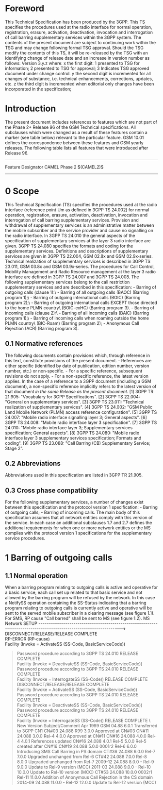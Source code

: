 # Foreword
This Technical Specification has been produced by the 3GPP.
This TS specifies the procedures used at the radio interface for normal
operation, registration, erasure, activation, deactivation, invocation and
interrogation of call barring supplementary services within the 3GPP system.
The contents of the present document are subject to continuing work within the
TSG and may change following formal TSG approval. Should the TSG modify the
contents of this TS, it will be re-released by the TSG with an identifying
change of release date and an increase in version number as follows:
Version 3.y.z
where:
x the first digit:
1 presented to TSG for information;
2 presented to TSG for approval;
3 Indicates TSG approved document under change control.
y the second digit is incremented for all changes of substance, i.e. technical
enhancements, corrections, updates, etc.
z the third digit is incremented when editorial only changes have been
incorporated in the specification;
# Introduction
The present document includes references to features which are not part of the
Phase 2+ Release 96 of the GSM Technical specifications. All subclauses which
were changed as a result of these features contain a marker (see table below)
relevant to the particular feature. GSM 10.01 defines the correspondence
between these features and GSM yearly releases.
The following table lists all features that were introduced after Release 96.
* * *
Feature Designator CAMEL Phase 2 \$(CAMEL2)\$
* * *
# 0 Scope
This Technical Specification (TS) specifies the procedures used at the radio
interface (reference point Um as defined in 3GPP TS 24.002) for normal
operation, registration, erasure, activation, deactivation, invocation and
interrogation of call barring supplementary services. Provision and withdrawal
of supplementary services is an administrative matter between the mobile
subscriber and the service provider and cause no signalling on the radio
interface.
In 3GPP TS 24.010 the general aspects of the specification of supplementary
services at the layer 3 radio interface are given.
3GPP TS 24.080 specifies the formats and coding for the supplementary
services.
Definitions and descriptions of supplementary services are given in 3GPP TS
22.004, GSM 02.8x and GSM 02.9x‑series.
Technical realization of supplementary services is described in 3GPP TS
23.011, GSM 03.8x and GSM 03.9x‑series.
The procedures for Call Control, Mobility Management and Radio Resource
management at the layer 3 radio interface are defined in 3GPP TS 24.007 and
3GPP TS 24.008.
The following supplementary services belong to the call restriction
supplementary services and are described in this specification:
\- Barring of outgoing calls (clause 1):\ \- Barring of all outgoing calls
(BAOC) (Barring program 1);\ \- Barring of outgoing international calls (BOIC)
(Barring program 2);\ \- Barring of outgoing international calls EXCEPT those
directed to the home PLMN country\ (BOIC-exHC) (Barring program 3).
\- Barring of incoming calls (clause 2):\ \- Barring of all incoming calls
(BAIC) (Barring program 1);\ \- Barring of incoming calls when roaming outside
the home PLMN country\ (BIC-Roam) (Barring program 2);
\- Anonymous Call Rejection (ACR) (Barring program 3).
## 0.1 Normative references
The following documents contain provisions which, through reference in this
text, constitute provisions of the present document.
\- References are either specific (identified by date of publication, edition
number, version number, etc.) or non‑specific.
\- For a specific reference, subsequent revisions do not apply.
\- For a non-specific reference, the latest version applies. In the case of a
reference to a 3GPP document (including a GSM document), a non-specific
reference implicitly refers to the latest version of that document _in the
same Release as the present document_.
[1] 3GPP TR 21.905: \"Vocabulary for 3GPP Specifications\".
[2] 3GPP TS 22.004: \"General on supplementary services\".
[3] 3GPP TS 23.011: \"Technical realization of supplementary services\".
[4] 3GPP TS 24.002: \"GSM Public Land Mobile Network (PLMN) access reference
configuration\".
[5] 3GPP TS 24.007: \"Mobile radio interface signalling layer 3; General
aspects\".
[6] 3GPP TS 24.008: \"Mobile radio interface layer 3 specification\".
[7] 3GPP TS 24.010: \"Mobile radio interface layer 3; Supplementary services
specification; General aspects\".
[8] 3GPP TS 24.080: \"Mobile radio interface layer 3 supplementary services
specification; Formats and coding\".
[9] 3GPP TS 23.088: \"Call Barring (CB) Supplementary Service; Stage 2\".
## 0.2 Abbreviations
Abbreviations used in this specification are listed in 3GPP TR 21.905.
## 0.3 Cross phase compatibility
For the following supplementary services, a number of changes exist between
this specification and the protocol version 1 specification:
\- Barring of outgoing calls;
\- Barring of incoming calls.
The main body of this specification assumes that all network entities comply
with this version of the service. In each case an additional subclauses 1.7
and 2.7 defines the additional requirements for when one or more network
entities or the MS complies with the protocol version 1 specifications for the
supplementary service procedures.
# 1 Barring of outgoing calls
## 1.1 Normal operation
When a barring program relating to outgoing calls is active and operative for
a basic service, each call set up related to that basic service and not
allowed by the barring program will be refused by the network. In this case a
NotifySS operation containing the SS-Status indicating that a barring program
relating to outgoing calls is currently active and operative will be sent to
the served mobile subscriber in a clearing message (see figure 1.1). For SMS,
RP cause "Call barred\" shall be sent to MS (see figure 1.2).
MS Network
SETUP
\------------------------------------------------------------------------------------------------------------------------>
DISCONNECT/RELEASE/RELEASE COMPLETE
\
RP-ERROR (RP-cause)
\
Facility (Invoke = ActivateSS (SS-Code, BasicServiceCode))
> Password procedure according to 3GPP TS 24.010
RELEASE COMPLETE
\
Facility (Invoke = DeactivateSS (SS-Code, BasicServiceCode))
> Password procedure according to 3GPP TS 24.010
RELEASE COMPLETE
\
Facility (Invoke = InterrogateSS (SS-Code))
RELEASE COMPLETE
\
DISCONNECT/RELEASE/RELEASE COMPLETE
\
Facility (Invoke = ActivateSS (SS-Code, BasicServiceCode))
> Password procedure according to 3GPP TS 24.010
RELEASE COMPLETE
\
Facility (Invoke = DeactivateSS (SS-Code, BasicServiceCode))
> Password procedure according to 3GPP TS 24.010
RELEASE COMPLETE
\
Facility (Invoke = InterrogateSS (SS-Code))
RELEASE COMPLETE
\ New Version Subject/Comment Apr 1999 GSM
04.88 6.0.1 Transferred to 3GPP CN1 CN#03 24.088 R99 3.0.0 Approved at CN#03
CN#11 24.088 3.0.0 Rel-4 4.0.0 Approved at CN#11 CN#16 24.088 4.0.0 Rel-4
4.0.1 References updated CN#16 24.088 4.0.1 Rel-5 5.0.0 Rel-5 created after
CN#16 CN#19 24.088 5.0.0 0001r2 Rel-6 6.0.0 Introducing SMS Call Barring in PS
domain CT#36 24.088 6.0.0 Rel-7 7.0.0 Upgraded unchanged from Rel-6 CT#42
24.088 7.0.0 Rel-8 8.0.0 Upgraded unchanged from Rel-7 2009-12 24.088 8.0.0 -
Rel-9 9.0.0 Update to Rel-9 version (MCC) 2011-03 24.088 9.0.0 - Rel-10 10.0.0
Update to Rel-10 version (MCC) CT#53 24.088 10.0.0 0002r1 Rel-11 11.0.0
Addition of Anonymous Call Rejection in the CS domain 2014-09 24.088 11.0.0 -
Rel-12 12.0.0 Update to Rel-12 version (MCC)